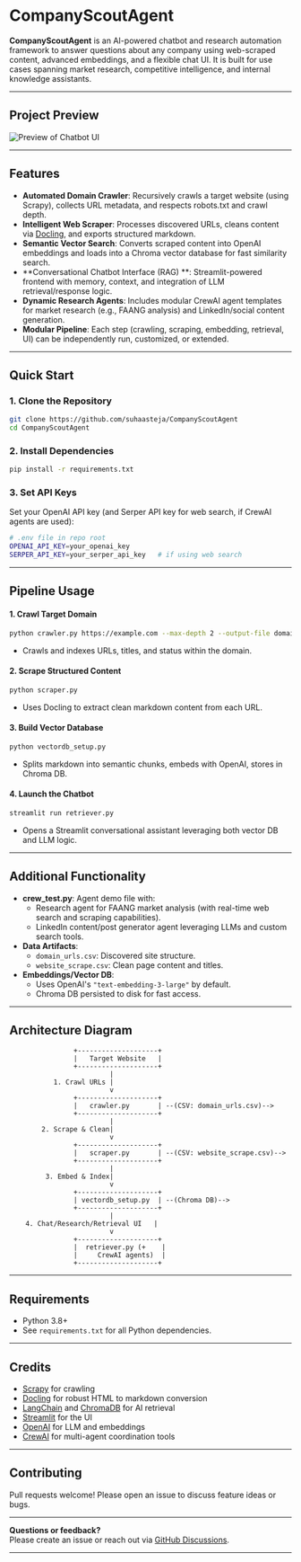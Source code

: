 # CompanyScoutAgent

**CompanyScoutAgent** is an AI-powered chatbot and research automation framework to answer questions about any company using web-scraped content, advanced embeddings, and a flexible chat UI. It is built for use cases spanning market research, competitive intelligence, and internal knowledge assistants.

***

## Project Preview

![Preview of Chatbot UI](./able_ai_assistant-preview)

***

## Features

- **Automated Domain Crawler**: Recursively crawls a target website (using Scrapy), collects URL metadata, and respects robots.txt and crawl depth.
- **Intelligent Web Scraper**: Processes discovered URLs, cleans content via [Docling](https://github.com/veriphor/docling), and exports structured markdown.
- **Semantic Vector Search**: Converts scraped content into OpenAI embeddings and loads into a Chroma vector database for fast similarity search.
- **Conversational Chatbot Interface (RAG) **: Streamlit-powered frontend with memory, context, and integration of LLM retrieval/response logic.
- **Dynamic Research Agents**: Includes modular CrewAI agent templates for market research (e.g., FAANG analysis) and LinkedIn/social content generation.
- **Modular Pipeline**: Each step (crawling, scraping, embedding, retrieval, UI) can be independently run, customized, or extended.

***

## Quick Start

### 1. Clone the Repository

```bash
git clone https://github.com/suhaasteja/CompanyScoutAgent
cd CompanyScoutAgent
```

### 2. Install Dependencies

```bash
pip install -r requirements.txt
```

### 3. Set API Keys

Set your OpenAI API key (and Serper API key for web search, if CrewAI agents are used):

```bash
# .env file in repo root
OPENAI_API_KEY=your_openai_key
SERPER_API_KEY=your_serper_api_key   # if using web search
```

***

## Pipeline Usage

#### 1. Crawl Target Domain

```bash
python crawler.py https://example.com --max-depth 2 --output-file domain_urls.csv
```
- Crawls and indexes URLs, titles, and status within the domain.

#### 2. Scrape Structured Content

```bash
python scraper.py
```
- Uses Docling to extract clean markdown content from each URL.

#### 3. Build Vector Database

```bash
python vectordb_setup.py
```
- Splits markdown into semantic chunks, embeds with OpenAI, stores in Chroma DB.

#### 4. Launch the Chatbot

```bash
streamlit run retriever.py
```
- Opens a Streamlit conversational assistant leveraging both vector DB and LLM logic.

***

## Additional Functionality

- **crew_test.py**: Agent demo file with:
  - Research agent for FAANG market analysis (with real-time web search and scraping capabilities).
  - LinkedIn content/post generator agent leveraging LLMs and custom search tools.
- **Data Artifacts**:
  - `domain_urls.csv`: Discovered site structure.
  - `website_scrape.csv`: Clean page content and titles.
- **Embeddings/Vector DB**:
  - Uses OpenAI's `"text-embedding-3-large"` by default.
  - Chroma DB persisted to disk for fast access.

***

## Architecture Diagram

```
                +--------------------+
                |   Target Website   |
                +--------------------+
                         |
           1. Crawl URLs |
                         v
                +--------------------+
                |   crawler.py       | --(CSV: domain_urls.csv)-->
                +--------------------+
                         |
        2. Scrape & Clean|
                         v
                +--------------------+
                |   scraper.py       | --(CSV: website_scrape.csv)-->
                +--------------------+
                         |
         3. Embed & Index|
                         v
                +--------------------+
                | vectordb_setup.py  | --(Chroma DB)-->
                +--------------------+
                         |
    4. Chat/Research/Retrieval UI   |
                         v
                +--------------------+
                |  retriever.py (+    |
                |     CrewAI agents)  |
                +--------------------+
```

***

## Requirements

- Python 3.8+
- See `requirements.txt` for all Python dependencies.

***

## Credits

- [Scrapy](https://scrapy.org/) for crawling
- [Docling](https://github.com/veriphor/docling) for robust HTML to markdown conversion
- [LangChain](https://python.langchain.com/) and [ChromaDB](https://www.trychroma.com/) for AI retrieval
- [Streamlit](https://streamlit.io/) for the UI
- [OpenAI](https://platform.openai.com/) for LLM and embeddings
- [CrewAI](https://github.com/joaomdmoura/crewAI) for multi-agent coordination tools

***

## Contributing

Pull requests welcome! Please open an issue to discuss feature ideas or bugs.

***

**Questions or feedback?**  
Please create an issue or reach out via [GitHub Discussions](https://github.com/suhaasteja/CompanyScoutAgent/discussions).

***
